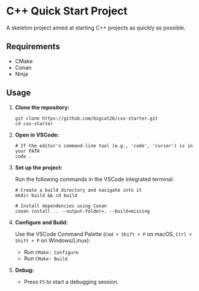 # C++ Quick Start Project

A skeleton project aimed at starting C++ projects as quickly as possible.

## Requirements

- CMake
- Conan
- Ninja

## Usage

1. **Clone the repository:**

    ```shell
    git clone https://github.com/bigcat26/cxx-starter.git
    cd cxx-starter
    ```

3. **Open in VSCode:**

    ```shell
    # If the editor's command-line tool (e.g., 'code', 'cursor') is in your PATH
    code .
    ```

4. **Set up the project:**

    Run the following commands in the VSCode integrated terminal:

    ```shell
    # Create a build directory and navigate into it
    mkdir build && cd build

    # Install dependencies using Conan
    conan install .. --output-folder=. --build=missing
    ```

5. **Configure and Build:**

    Use the VSCode Command Palette (`Cmd + Shift + P` on macOS, `Ctrl + Shift + P` on Windows/Linux):

    - Run `CMake: Configure`
    - Run `CMake: Build`

6. **Debug:**

    - Press `F5` to start a debugging session.
